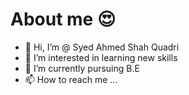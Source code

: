 # About me 😍
- 👋 Hi, I’m @ Syed Ahmed Shah Quadri
- 👀 I’m interested in learning new skills
- 🌱 I’m currently pursuing B.E
- 📫 How to reach me ...

<!---
Syed-Ahmed-Shah-Quadri/Syed-Ahmed-Shah-Quadri is a ✨ special ✨ repository because its `README.md` (this file) appears on your GitHub profile.
You can click the Preview link to take a look at your changes.
--->
